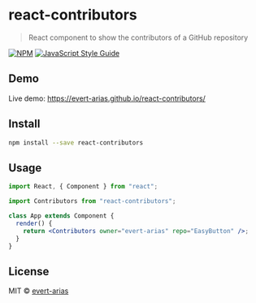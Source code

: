 # react-contributors

> React component to show the contributors of a GitHub repository

[![NPM](https://img.shields.io/npm/v/react-contributors.svg)](https://www.npmjs.com/package/react-contributors) [![JavaScript Style Guide](https://img.shields.io/badge/code_style-standard-brightgreen.svg)](https://standardjs.com)

## Demo

Live demo: https://evert-arias.github.io/react-contributors/

## Install

```bash
npm install --save react-contributors
```

## Usage

```jsx
import React, { Component } from "react";

import Contributors from "react-contributors";

class App extends Component {
  render() {
    return <Contributors owner="evert-arias" repo="EasyButton" />;
  }
}
```

## License

MIT © [evert-arias](https://github.com/evert-arias)

